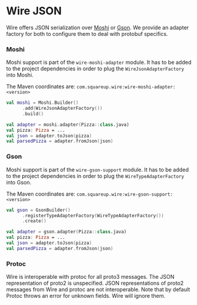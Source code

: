 Wire JSON
==============

Wire offers JSON serialization over [Moshi][moshi] or [Gson][gson]. We provide an adapter factory
for both to configure them to deal with protobuf specifics.

### Moshi

Moshi support is part of the `wire-moshi-adapter` module. It has to be added to the project
dependencies in order to plug the `WireJsonAdapterFactory` into Moshi.

The Maven coordinates are: `com.squareup.wire:wire-moshi-adapter:<version>`

```kotlin
val moshi = Moshi.Builder()
      .add(WireJsonAdapterFactory())
      .build()

val adapter = moshi.adapter(Pizza::class.java)
val pizza: Pizza = ...
val json = adapter.toJson(pizza)
val parsedPizza = adapter.fromJson(json)
```

### Gson

Moshi support is part of the `wire-gson-support` module. It has to be added to the project
dependencies in order to plug the `WireTypeAdapterFactory` into Gson.

The Maven coordinates are: `com.squareup.wire:wire-gson-support:<version>`

```kotlin
val gson = GsonBuilder()
      .registerTypeAdapterFactory(WireTypeAdapterFactory())
      .create()

val adapter = gson.adapter(Pizza::class.java)
val pizza: Pizza = ...
val json = adapter.toJson(pizza)
val parsedPizza = adapter.fromJson(json)
```

### Protoc

Wire is interoperable with protoc for all proto3 messages. The JSON representation of proto2 is
unspecified. JSON representations of proto2 messages from Wire and protoc are not interoperable.
Note that by default Protoc throws an error for unknown fields. Wire will ignore them.

 [gson]: https://github.com/google/gson/
 [moshi]: https://github.com/square/moshi/
